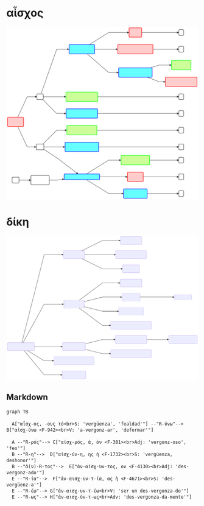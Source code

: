 # αἶσχος

![](Images/Peitho_Colores_02.svg)


# δίκη

![](WordFamilies/Dikh.svg)


## Markdown




```mermaid
graph TB

  A["αἶσχ-ος, -ους τό<br>S: 'vergüenza', 'fealdad'"] --"R-ύνω"--> B["αἰσχ-ύνω <F-942><br>V: 'a-vergonz-ar', 'deformar'"]
   
  A --"R-ρός"--> C["αἰσχ-ρός, ά, όν <F-381><br>Adj: 'vergonz-oso', 'feo'"]
  B --"R-η"-->  D["αἰσχ-ύν-η, ης ἡ <F-1732><br>S: 'vergüenza, deshonor'"]
  B --"ἀ(ν)-R-τος"-->  E["ἀν-αίσχ-υν-τος, ον <F-4130><br>Adj: 'des-vergonz-ado'"]
  E --"R-ία"-->  F["ἀν-αισχ-υν-τ-ία, ας ἡ <F-4671><br>S: 'des-vergüenz-a'"]
  E --"R-έω"--> G["ἀν-αισχ-υν-τ-έω<br>V: 'ser un des-vergonza-do'"]
  E --"R-ως"--> H["ἀν-αισχ-ύν-τ-ως<br>Adv: 'des-vergonza-da-mente'"]
          
  
```
